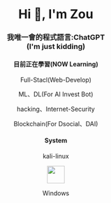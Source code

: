 <h1 align="center">Hi 👋, I'm Zou</h1>
<h3 align="center">我唯一會的程式語言:ChatGPT<br>(I'm just kidding)</h3>
<h4 align="center">目前正在學習(NOW Learning)</h4>
<div align="center">
  <p>Full-Stacl(Web-Develop)</p>
  <p>ML、DL(For AI Invest Bot)</p>
  <p>hacking、Internet-Security</p>
  <p>Blockchain(For Dsocial、DAI)</p>
</div>

<h4 align="center">System</h4>
<div align="center">
  <p>kali-linux</p>
  <img width="40px" height="40px" src="https://toppng.com/uploads/preview/kali-linux-logo-11562915225uyursxhbp6.png">
  <p>Windows</p>
</div>

